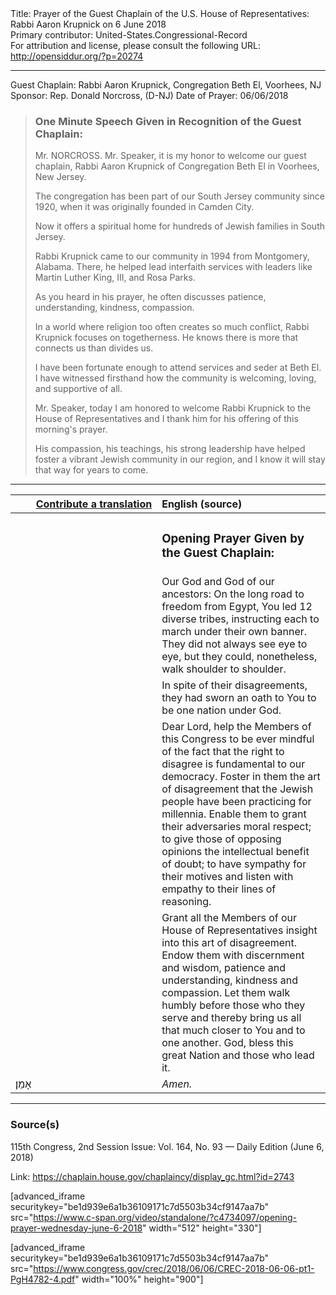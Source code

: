 <html>
<head></head>
<body>
Title: Prayer of the Guest Chaplain of the U.S. House of Representatives: Rabbi Aaron Krupnick on 6 June 2018<br />
Primary contributor: United-States.Congressional-Record<br />
For attribution and license, please consult the following URL: <a href="http://opensiddur.org/?p=20274">http://opensiddur.org/?p=20274</a>
<p />
<hr />

Guest Chaplain: Rabbi Aaron Krupnick, Congregation Beth El, Voorhees, NJ
Sponsor: Rep. Donald Norcross, (D-NJ)
Date of Prayer: 06/06/2018

<blockquote>
<h3>One Minute Speech Given in Recognition of the Guest Chaplain:</h3>
Mr. NORCROSS. Mr. Speaker, it is my honor to welcome our guest chaplain, Rabbi Aaron Krupnick of Congregation Beth El in Voorhees, New Jersey.

The congregation has been part of our South Jersey community since 1920, when it was originally founded in Camden City.

Now it offers a spiritual home for hundreds of Jewish families in South Jersey.

Rabbi Krupnick came to our community in 1994 from Montgomery, Alabama. There, he helped lead interfaith services with leaders like Martin Luther King, III, and Rosa Parks.

As you heard in his prayer, he often discusses patience, understanding, kindness, compassion.

In a world where religion too often creates so much conflict, Rabbi Krupnick focuses on togetherness. He knows there is more that connects us than divides us.

I have been fortunate enough to attend services and seder at Beth El. I have witnessed firsthand how the community is welcoming, loving, and supportive of all.

Mr. Speaker, today I am honored to welcome Rabbi Krupnick to the House of Representatives and I thank him for his offering of this morning's prayer.

His compassion, his teachings, his strong leadership have helped foster a vibrant Jewish community in our region, and I know it will stay that way for years to come.
</blockquote>

<hr />

<table style="margin-left: auto;margin-right: auto;" class="draggable">
<thead><tr><th id="x" style="text-align: right;"><a href="/contributing/upload/">Contribute a translation</a></th><th style="text-align: left;">English (source)</th></tr></thead>
<tbody>
<tr><td style="vertical-align:top;" width="46%">
<div class="liturgy"><span lang="he">

</span></div></td>
 
<td style="vertical-align:top;" width="53%">
<div class="english">
<h3>Opening Prayer Given by the Guest Chaplain:</h3>
</div></td></tr>


<tr><td style="vertical-align:top;" width="46%">
<div class="liturgy"><span lang="he">

</span></div></td>
 
<td style="vertical-align:top;" width="53%">
<div class="english">
Our God and God of our ancestors:
On the long road to freedom from Egypt, 
You led 12 diverse tribes, 
instructing each to march under their own banner. 
They did not always see eye to eye, 
but they could, nonetheless, 
walk shoulder to shoulder. 
</div></td></tr>


<tr><td style="vertical-align:top;" width="46%">
<div class="liturgy"><span lang="he">

</span></div></td>
 
<td style="vertical-align:top;" width="53%">
<div class="english">
In spite of their disagreements, 
they had sworn an oath to You 
to be one nation under God.
</div></td></tr>


<tr><td style="vertical-align:top;" width="46%">
<div class="liturgy"><span lang="he">

</span></div></td>
 
<td style="vertical-align:top;" width="53%">
<div class="english">
Dear Lord, help the Members of this Congress 
to be ever mindful of the fact that the right to disagree 
is fundamental to our democracy. 
Foster in them the art of disagreement 
that the Jewish people have been practicing for millennia. 
Enable them to grant their adversaries moral respect; 
to give those of opposing opinions the intellectual benefit of doubt; 
to have sympathy for their motives 
and listen with empathy to their lines of reasoning.
</div></td></tr>


<tr><td style="vertical-align:top;" width="46%">
<div class="liturgy"><span lang="he">

</span></div></td>
 
<td style="vertical-align:top;" width="53%">
<div class="english">
Grant all the Members of our House of Representatives 
insight into this art of disagreement. 
Endow them with discernment and wisdom, 
patience and understanding, 
kindness and compassion. 
Let them walk humbly before those who they serve 
and thereby bring us all that much closer to You 
and to one another. 
God, bless this great Nation 
and those who lead it.
</div></td></tr>


<tr><td style="vertical-align:top;" width="46%">
<div class="liturgy"><span lang="he">
אָמֵן׃
</span></div></td>
 
<td style="vertical-align:top;" width="53%">
<div class="english">
<em>Amen.</em>
</div></td></tr>
</tbody></table>

<hr />

<h3>Source(s)</h3>

115th Congress, 2nd Session
Issue: Vol. 164, No. 93 — Daily Edition (June 6, 2018)

Link: <a href="https://chaplain.house.gov/chaplaincy/display_gc.html?id=2743">https://chaplain.house.gov/chaplaincy/display_gc.html?id=2743</a>

[advanced_iframe securitykey="be1d939e6a1b36109171c7d5503b34cf9147aa7b" src="https://www.c-span.org/video/standalone/?c4734097/opening-prayer-wednesday-june-6-2018" width="512" height="330"]

[advanced_iframe securitykey="be1d939e6a1b36109171c7d5503b34cf9147aa7b" src="https://www.congress.gov/crec/2018/06/06/CREC-2018-06-06-pt1-PgH4782-4.pdf" width="100%" height="900"]
</body>
</html>